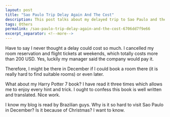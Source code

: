 ```yaml
---
layout: post
title: "Sao Paulo Trip Delay Again And The Cost"
description: This post talks about my delayed trip to Sao Paulo and the cost.
tags: Others
permalink: /sao-paulo-trip-delay-again-and-the-cost-6706dd7f9e66
excerpt_separator: <!--more-->
---
```

Have to say I never thought a delay could cost so much. I cancelled my room reservation and flight tickets at weekends, which totally costs more than 200 USD. Yes, luckily my manager said the company would pay it.

Therefore, I might be there in December if I could book a room there (it is really hard to find suitable rooms) or even later.

What about my Harry Potter 7 book? I have read it three times which allows me to enjoy every hint and trick. I ought to confess this book is well written and translated. Nice work.

I know my blog is read by Brazilian guys. Why is it so hard to visit Sao Paulo in December? Is it because of Christmas? I want to know.
<!--more-->
